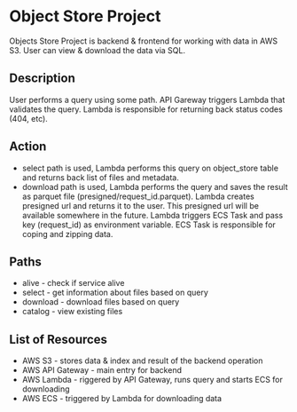 # Object Store Project
Objects Store Project is backend & frontend for working with data in AWS S3. User can view & download the data via SQL. 

## Description
User performs a query using some path. API Gareway triggers Lambda that validates the query. Lambda is responsible for returning back status codes (404, etc). 

## Action
- select path is used, Lambda performs this query on object_store table and returns back list of files and metadata. 
- download path is used, Lambda performs the query and saves the result as parquet file (presigned/request_id.parquet). Lambda creates presigned url and returns it to the user. This presigned url will be available somewhere in the future. Lambda triggers ECS Task and pass key (request_id) as environment variable. ECS Task is responsible for coping and zipping data. 

## Paths
- alive - check if service alive
- select - get information about files based on query
- download - download files based on query
- catalog - view existing files

## List of Resources
- AWS S3 - stores data & index and result of the backend operation
- AWS API Gateway - main entry for backend
- AWS Lambda - riggered by API Gateway, runs query and starts ECS for downloading
- AWS ECS - triggered by Lambda for downloading data
